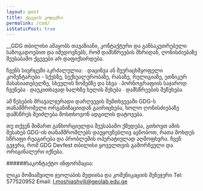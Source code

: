 ```yaml
---
layout: post
title: ქცევის კოდექსი
permalink: /cod/
isStaticPost: true
---
```


__GDG თბილისი ამაყობს თავაზიანი, კონტაქტური და განსაკუთრებული საზოგადოებით და იმედოვნებს, რომ დამსწრეების მხრიდან, ღონისძიებაზე შეუსაბამო ქცევები არ დაფიქსირდება.

ჩვენს სივრცეში აკრძალულია:
∙ დაცინვა ან შეურაცხმყოფელი კომენტარები - სქესზე, სექსუალურობაზე, რასაზე, რელიგიაზე, ეთნიკურ მახასიათებელზე, სხეულის ზომებზე და სხვა
∙ პორნოგრაფიის საჯაროდ ჩვენება
∙ დაუკითხავად ხალხზე ხელის შეხება
∙ დამსწრეების შეწუხება

ამ წესების მრავალჯერადი დარღვევის შემთხვევაში GDG-ს თანამშრომელი ორგანიზაციიდან გაირიცხება, ხოლო ღონისძიებაზე დამსწრეს შეიძლება მოსთხოვონ ადგილის დატოვება.

თუ თქვენ მიმართ განხორციელდა შეუსაბამო ქმედება, გთხოვთ ამის შესახებ GDG-ის თანამშრომლებს დაუყოვნებლივ აცნობოთ, რათა მოხდეს სწრაფი რეაგირება და პრობლემის ოპერატიულად აღმოფხვრა. ჩვენ გვჯერა, რომ GDG Devfest თბილისი ყოველთვის გამორჩეული და ორიგინალური იქნება.


######საკონტაქტო ინფორმაცია:

ლიკა მოშიაშვილი
ჯეოლაბის მედიისა და კომუნიკაციის მენეჯერი
Tel: 577520952
Email: [l.moshiashvili@geolab.edu.ge](mailto:l.moshiashvili@geolab.edu.ge)


<img class="img-responsive feature-image" src="{{ site.baseurl }}/img/posts/cod.jpg" style="display:none">